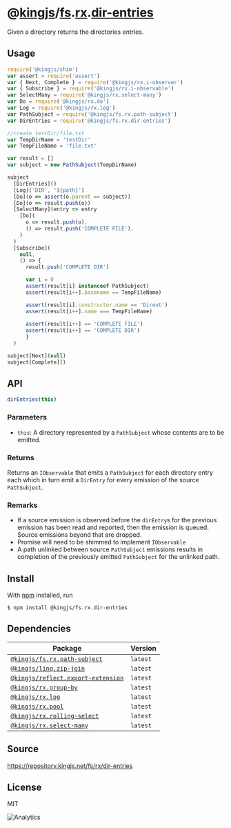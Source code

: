 # @[kingjs][@kingjs]/[fs][ns0].[rx][ns1].[dir-entries][ns2]
Given a directory returns the directories entries.
## Usage
```js
require('@kingjs/shim')
var assert = require('assert')
var { Next, Complete } = require('@kingjs/rx.i-observer')
var { Subscribe } = require('@kingjs/rx.i-observable')
var SelectMany = require('@kingjs/rx.select-many')
var Do = require('@kingjs/rx.do')
var Log = require('@kingjs/rx.log')
var PathSubject = require('@kingjs/fs.rx.path-subject')
var DirEntries = require('@kingjs/fs.rx.dir-entries')

//create testDir/file.txt
var TempDirName = 'testDir'
var TempFileName = 'file.txt'

var result = []
var subject = new PathSubject(TempDirName)

subject
  [DirEntries]()
  [Log]('DIR', '${path}')
  [Do](o => assert(o.parent == subject))
  [Do](o => result.push(o))
  [SelectMany](entry => entry
    [Do](
      o => result.push(o),
      () => result.push('COMPLETE FILE'),
    )
  )
  [Subscribe](
    null,
    () => {
      result.push('COMPLETE DIR')

      var i = 0
      assert(result[i] instanceof PathSubject)
      assert(result[i++].basename == TempFileName)

      assert(result[i].constructor.name == 'Dirent')
      assert(result[i++].name === TempFileName)
      
      assert(result[i++] == 'COMPLETE FILE')
      assert(result[i++] == 'COMPLETE DIR')
      }
  )

subject[Next](null)
subject[Complete]()
```

## API
```ts
dirEntries(this)
```

### Parameters
- `this`: A directory represented by a `PathSubject` whose contents are to be emitted.
### Returns
Returns an `IObservable` that emits a `PathSubject` for each directory entry each which in turn emit a `DirEntry` for  every emission of the source `PathSubject`.
### Remarks
 - If a source emission is observed before the `dirEntry`s for the previous emission has been read and reported, then the emission is queued. Source emissions beyond that are dropped.
 - Promise will need to be shimmed to implement `IObservable`
 - A path unlinked between source `PathSubject` emissions results in completion of the previously emitted `PathSubject` for the unlinked path.

## Install
With [npm](https://npmjs.org/) installed, run
```
$ npm install @kingjs/fs.rx.dir-entries
```
## Dependencies
|Package|Version|
|---|---|
|[`@kingjs/fs.rx.path-subject`](https://www.npmjs.com/package/@kingjs/fs.rx.path-subject)|`latest`|
|[`@kingjs/linq.zip-join`](https://www.npmjs.com/package/@kingjs/linq.zip-join)|`latest`|
|[`@kingjs/reflect.export-extension`](https://www.npmjs.com/package/@kingjs/reflect.export-extension)|`latest`|
|[`@kingjs/rx.group-by`](https://www.npmjs.com/package/@kingjs/rx.group-by)|`latest`|
|[`@kingjs/rx.log`](https://www.npmjs.com/package/@kingjs/rx.log)|`latest`|
|[`@kingjs/rx.pool`](https://www.npmjs.com/package/@kingjs/rx.pool)|`latest`|
|[`@kingjs/rx.rolling-select`](https://www.npmjs.com/package/@kingjs/rx.rolling-select)|`latest`|
|[`@kingjs/rx.select-many`](https://www.npmjs.com/package/@kingjs/rx.select-many)|`latest`|
## Source
https://repository.kingjs.net/fs/rx/dir-entries
## License
MIT

![Analytics](https://analytics.kingjs.net/fs/rx/dir-entries)

[@kingjs]: https://www.npmjs.com/package/kingjs
[ns0]: https://www.npmjs.com/package/@kingjs/fs
[ns1]: https://www.npmjs.com/package/@kingjs/fs.rx
[ns2]: https://www.npmjs.com/package/@kingjs/fs.rx.dir-entries
